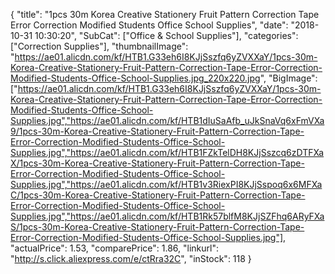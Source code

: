 {
	"title": "1pcs 30m Korea Creative Stationery Fruit Pattern Correction Tape Error Correction Modified Students Office School Supplies",
	"date": "2018-10-31 10:30:20",
	"SubCat": ["Office & School Supplies"],
	"categories": ["Correction Supplies"],
	"thumbnailImage": "https://ae01.alicdn.com/kf/HTB1.G33eh6I8KJjSszfq6yZVXXaY/1pcs-30m-Korea-Creative-Stationery-Fruit-Pattern-Correction-Tape-Error-Correction-Modified-Students-Office-School-Supplies.jpg_220x220.jpg",
	"BigImage": ["https://ae01.alicdn.com/kf/HTB1.G33eh6I8KJjSszfq6yZVXXaY/1pcs-30m-Korea-Creative-Stationery-Fruit-Pattern-Correction-Tape-Error-Correction-Modified-Students-Office-School-Supplies.jpg","https://ae01.alicdn.com/kf/HTB1dIuSaAfb_uJkSnaVq6xFmVXa9/1pcs-30m-Korea-Creative-Stationery-Fruit-Pattern-Correction-Tape-Error-Correction-Modified-Students-Office-School-Supplies.jpg","https://ae01.alicdn.com/kf/HTB1FZkTelDH8KJjSszcq6zDTFXaX/1pcs-30m-Korea-Creative-Stationery-Fruit-Pattern-Correction-Tape-Error-Correction-Modified-Students-Office-School-Supplies.jpg","https://ae01.alicdn.com/kf/HTB1v3RiexPI8KJjSspoq6x6MFXaC/1pcs-30m-Korea-Creative-Stationery-Fruit-Pattern-Correction-Tape-Error-Correction-Modified-Students-Office-School-Supplies.jpg","https://ae01.alicdn.com/kf/HTB1Rk57blfM8KJjSZFhq6ARyFXaS/1pcs-30m-Korea-Creative-Stationery-Fruit-Pattern-Correction-Tape-Error-Correction-Modified-Students-Office-School-Supplies.jpg"],
	"actualPrice": 1.53,
	"comparePrice": 1.86,
	"linkurl": "http://s.click.aliexpress.com/e/ctRra32C",
	"inStock": 118
}
